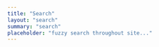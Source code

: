 ```yaml
---
title: "Search"
layout: "search"
summary: "search"
placeholder: "fuzzy search throughout site..."
---
```

